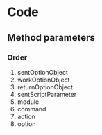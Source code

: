 # Code

## Method parameters

### Order

1. sentOptionObject
2. workOptionObject
3. returnOptionObject
4. sentScriptParameter
5. module
6. command
7. action
8. option